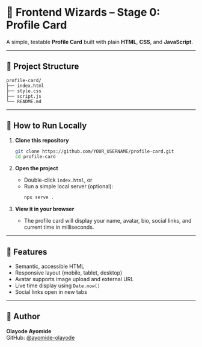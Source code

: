 # 🧩 Frontend Wizards – Stage 0: Profile Card

A simple, testable **Profile Card** built with plain **HTML**, **CSS**, and **JavaScript**.

---

## 📂 Project Structure

```
profile-card/
├── index.html
├── style.css
├── script.js
└── README.md
```

---

## 🚀 How to Run Locally

1. **Clone this repository**
   ```bash
   git clone https://github.com/YOUR_USERNAME/profile-card.git
   cd profile-card
   ```

2. **Open the project**
   - Double-click `index.html`, or  
   - Run a simple local server (optional):
     ```bash
     npx serve .
     ```

3. **View it in your browser**
   - The profile card will display your name, avatar, bio, social links, and current time in milliseconds.

---

## 📘 Features

- Semantic, accessible HTML  
- Responsive layout (mobile, tablet, desktop)  
- Avatar supports image upload and external URL  
- Live time display using `Date.now()`  
- Social links open in new tabs

---

## 👤 Author

**Olayode Ayomide**  
GitHub: [@ayomide-olayode](https://github.com/ayomide-olayode)
